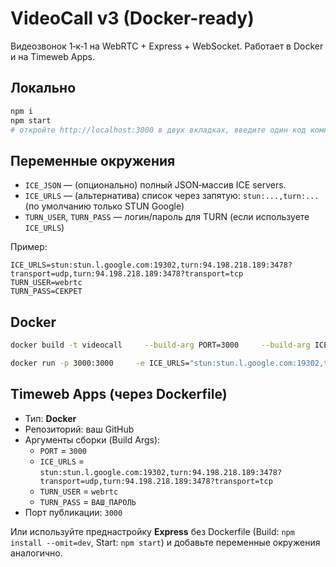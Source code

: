 # VideoCall v3 (Docker-ready)

Видеозвонок 1‑к‑1 на WebRTC + Express + WebSocket. Работает в Docker и на Timeweb Apps.

## Локально
```bash
npm i
npm start
# откройте http://localhost:3000 в двух вкладках, введите один код комнаты
```

## Переменные окружения
* `ICE_JSON` — (опционально) полный JSON‑массив ICE servers.
* `ICE_URLS` — (альтернатива) список через запятую: `stun:...,turn:...` (по умолчанию только STUN Google)
* `TURN_USER`, `TURN_PASS` — логин/пароль для TURN (если используете `ICE_URLS`)

Пример:
```
ICE_URLS=stun:stun.l.google.com:19302,turn:94.198.218.189:3478?transport=udp,turn:94.198.218.189:3478?transport=tcp
TURN_USER=webrtc
TURN_PASS=СЕКРЕТ
```

## Docker
```bash
docker build -t videocall     --build-arg PORT=3000     --build-arg ICE_URLS="stun:stun.l.google.com:19302,turn:94.198.218.189:3478?transport=udp,turn:94.198.218.189:3478?transport=tcp"     --build-arg TURN_USER=webrtc     --build-arg TURN_PASS=СЕКРЕТ .

docker run -p 3000:3000     -e ICE_URLS="stun:stun.l.google.com:19302,turn:94.198.218.189:3478?transport=udp,turn:94.198.218.189:3478?transport=tcp"     -e TURN_USER=webrtc -e TURN_PASS=СЕКРЕТ videocall
```

## Timeweb Apps (через Dockerfile)
* Тип: **Docker**
* Репозиторий: ваш GitHub
* Аргументы сборки (Build Args):
  - `PORT` = `3000`
  - `ICE_URLS` = `stun:stun.l.google.com:19302,turn:94.198.218.189:3478?transport=udp,turn:94.198.218.189:3478?transport=tcp`
  - `TURN_USER` = `webrtc`
  - `TURN_PASS` = `ВАШ_ПАРОЛЬ`
* Порт публикации: `3000`

Или используйте преднастройку **Express** без Dockerfile (Build: `npm install --omit=dev`, Start: `npm start`) и добавьте переменные окружения аналогично.
